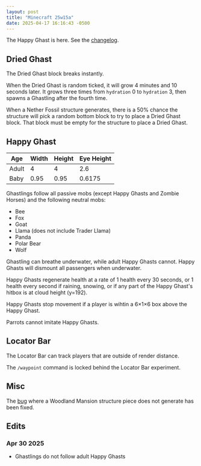 ```yaml
---
layout: post
title: "Minecraft 25w15a"
date: 2025-04-17 16:16:43 -0500
---
```


The Happy Ghast is here. See the [changelog](https://www.minecraft.net/en-us/article/minecraft-snapshot-25w15a).

## Dried Ghast

The Dried Ghast block breaks instantly.

When the Dried Ghast is random ticked, it will grow 4 minutes and 10 seconds later. It grows three times from `hydration` 0 to `hydration` 3, then spawns a Ghastling after the fourth time.

When a Nether Fossil structure generates, there is a 50% chance the structure will pick a random bottom block to try to place a Dried Ghast block. That block must be empty for the structure to place a Dried Ghast.

## Happy Ghast

| Age   | Width | Height | Eye Height |
| ----- | ----- | ------ | ---------- |
| Adult | 4     | 4      | 2.6        |
| Baby  | 0.95  | 0.95   | 0.6175     |

Ghastlings follow all passive mobs (except Happy Ghasts and Zombie Horses) and the following neutral mobs:
- Bee
- Fox
- Goat
- Llama (does not include Trader Llama)
- Panda
- Polar Bear
- Wolf

Ghastling can breathe underwater, while adult Happy Ghasts cannot. Happy Ghasts will dismount all passengers when underwater.

Happy Ghasts regenerate health at a rate of 1 health every 30 seconds, or 1 health every second if raining, snowing, or if any part of the Happy Ghast's hitbox is at cloud height (y=192).

Happy Ghasts stop movement if a player is wihtin a 6×1×6 box above the Happy Ghast.

Parrots cannot imitate Happy Ghasts.

## Locator Bar

The Locator Bar can track players that are outside of render distance.

The `/waypoint` command is locked behind the Locator Bar experiment.

## Misc

The [bug](https://bugs.mojang.com/browse/MC/issues/MC-240121) where a Woodland Mansion structure piece does not generate has been fixed.

## Edits

### Apr 30 2025

- Ghastlings do not follow adult Happy Ghasts

